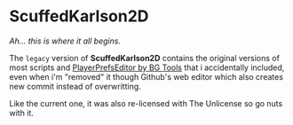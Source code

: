 # ScuffedKarlson2D
*Ah... this is where it all begins.*

The `legacy` version of **ScuffedKarlson2D** contains the original versions of most scripts and [PlayerPrefsEditor by BG Tools](https://assetstore.unity.com/packages/tools/utilities/playerprefs-editor-167903) that i accidentally included, even when i'm "removed" it though Github's web editor which also creates new commit instead of overwritting.

Like the current one, it was also re-licensed with The Unlicense so go nuts with it.

